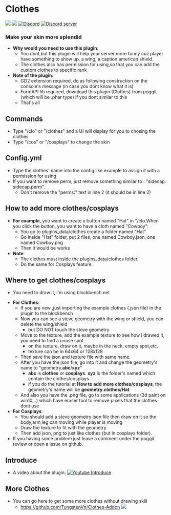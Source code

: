 # Clothes
[![](https://poggit.pmmp.io/shield.state/Clothes)](https://poggit.pmmp.io/p/Clothes)
[![](https://poggit.pmmp.io/shield.dl.total/Clothes)](https://poggit.pmmp.io/p/Clothes)
[![Discord](https://img.shields.io/badge/chat-on+discord-7289da.svg)](https://discord.gg/5CpFadd)
<a href="https://discord.gg/5CpFadd"><img src="https://discordapp.com/api/guilds/472786873492832256/embed.png" alt="Discord server"/></a>
### Make your skin more splendid
+ **Why would you need to use this plugin:**
  - You dont,but this plugin will help your server more funny cuz player have something to show up, a wing, a caption american shield.
  - The clothes also has permission for using,so that you can add the custom clothes to specific rank   
+ **Note of the plugin:**
  - GD2 extension required, do as following construction on the console's message (in case you dont know what it is)
  - FormAPI lib required, download this plugin (Clothes) from poggit (which will be .phar type) if you dont similar to this
  - That's all
## **Commands**
 + Type "/clo" or "/clothes" and a UI will display for you to chosing the clothes
 + Type "/cos" or "/cosplays" to change the skin
## **Config.yml**
 + Type the clothes' name into the config like example to assign it with a permission for using
 + If you want to remove perm, just remove something similar to : "sidecap: sidecap.perm".
   - Don't remove the "perms:" text in line 2 (it should be in line 2)

## **How to add more clothes/cosplays**
 + **For example**, you want to create a button named "Hat" in "/clo.When you click the button, you want to have a cloth named "Cowboy":
   - You go to plugins_data/clothes create a folder named "Hat"
   - Go inside "Hat" folder, put 2 files, one named Cowboy.json, one named Cowboy.png
   - Then it would be works
 + **Note**:
   - The clothes must inside the plugins_data/clothes folder.
   - Do the same for Cosplays feature.
 ## **Where to get clothes/cosplays**
 - You need to draw it, i'm using blockbench.net
 + **For Clothes**:
   - If you are new ,just importing the example clothes (.json file) in the plugin to the blockbench
   - Now you can see a steve geometry with the wing or shield, you can delete the wing/shield
     - but DO NOT touch the steve geometry
   - Move to the texture, add the example texture to see how i drawed it, you need to find a unuse spot
     - on the texture, draw on it, maybe in the neck, empty spot,etc.
	 - texture can be in 64x64 or 128x128
   - Then save the json and texture file with same name.
   - After you have the json file, go into it and change the geometry's name to "geometry.**abc**/**xyz**"
     - **abc** is **clothes** or **cosplays**. **xyz** is the folder's named which contain the clothes/cosplays
	 - if you do the tutorial at **How to add more clothes/cosplays**, the geometry's name will be **geometry.clothes/Hat**
   - And also you have the .png file, go to some applications (3d paint on win10,..) which have eraser tool to remove pixels that the clothes dont use
 + **For Cosplays**:
   - You should add a steve geometry json file then draw on it so the body,arm,leg can moving while player is moving 
   - Draw the texture to fit with the geometry
   - Then add json, png to just like clothes (but in cosplays folder).
 + If you having some problem just leave a comment under the poggit review or open a issue on github. 
## **Introduce**
 + A video about the plugin:
   [![Youtube Introduce](https://img.youtube.com/vi/ZGMaG80Wi3g/0.jpg)](https://www.youtube.com/watch?v=ZGMaG80Wi3g)
 ## **More Clothes**
- You can go here to get some more clothes without drawing skill
  - https://github.com/TungstenVn/Clothes-Addon
<a align="center"><img src="https://i.ibb.co/K7pdzTS/Screenshot-10.png"></a>
